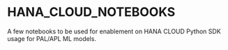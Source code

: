 # HANA_CLOUD_NOTEBOOKS

A few notebooks to be used for enablement on HANA CLOUD Python SDK usage for PAL/APL ML models.
